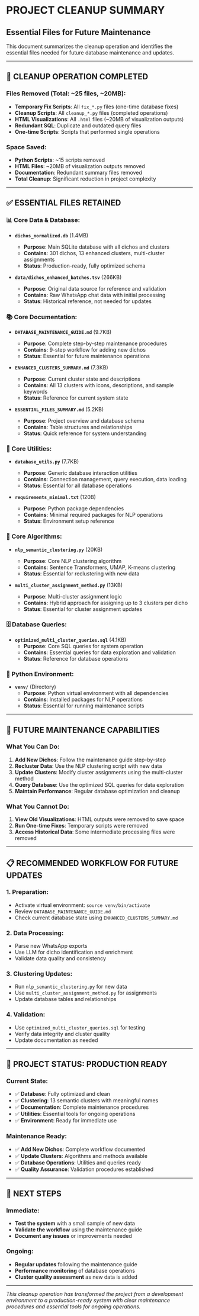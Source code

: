 # PROJECT CLEANUP SUMMARY
## Essential Files for Future Maintenance

This document summarizes the cleanup operation and identifies the essential files needed for future database maintenance and updates.

---

## 🧹 **CLEANUP OPERATION COMPLETED**

### **Files Removed (Total: ~25 files, ~20MB):**
- **Temporary Fix Scripts**: All `fix_*.py` files (one-time database fixes)
- **Cleanup Scripts**: All `cleanup_*.py` files (completed operations)
- **HTML Visualizations**: All `.html` files (~20MB of visualization outputs)
- **Redundant SQL**: Duplicate and outdated query files
- **One-time Scripts**: Scripts that performed single operations

### **Space Saved:**
- **Python Scripts**: ~15 scripts removed
- **HTML Files**: ~20MB of visualization outputs removed
- **Documentation**: Redundant summary files removed
- **Total Cleanup**: Significant reduction in project complexity

---

## ✅ **ESSENTIAL FILES RETAINED**

### **📊 Core Data & Database:**
- **`dichos_normalized.db`** (1.4MB)
  - **Purpose**: Main SQLite database with all dichos and clusters
  - **Contains**: 301 dichos, 13 enhanced clusters, multi-cluster assignments
  - **Status**: Production-ready, fully optimized schema

- **`data/dichos_enhanced_batches.tsv`** (266KB)
  - **Purpose**: Original data source for reference and validation
  - **Contains**: Raw WhatsApp chat data with initial processing
  - **Status**: Historical reference, not needed for updates

### **📚 Core Documentation:**
- **`DATABASE_MAINTENANCE_GUIDE.md`** (9.7KB)
  - **Purpose**: Complete step-by-step maintenance procedures
  - **Contains**: 9-step workflow for adding new dichos
  - **Status**: Essential for future maintenance operations

- **`ENHANCED_CLUSTERS_SUMMARY.md`** (7.3KB)
  - **Purpose**: Current cluster state and descriptions
  - **Contains**: All 13 clusters with icons, descriptions, and sample keywords
  - **Status**: Reference for current system state

- **`ESSENTIAL_FILES_SUMMARY.md`** (5.2KB)
  - **Purpose**: Project overview and database schema
  - **Contains**: Table structures and relationships
  - **Status**: Quick reference for system understanding

### **🔧 Core Utilities:**
- **`database_utils.py`** (7.7KB)
  - **Purpose**: Generic database interaction utilities
  - **Contains**: Connection management, query execution, data loading
  - **Status**: Essential for all database operations

- **`requirements_minimal.txt`** (120B)
  - **Purpose**: Python package dependencies
  - **Contains**: Minimal required packages for NLP operations
  - **Status**: Environment setup reference

### **🧠 Core Algorithms:**
- **`nlp_semantic_clustering.py`** (20KB)
  - **Purpose**: Core NLP clustering algorithm
  - **Contains**: Sentence Transformers, UMAP, K-means clustering
  - **Status**: Essential for reclustering with new data

- **`multi_cluster_assignment_method.py`** (13KB)
  - **Purpose**: Multi-cluster assignment logic
  - **Contains**: Hybrid approach for assigning up to 3 clusters per dicho
  - **Status**: Essential for cluster assignment updates

### **🗄️ Database Queries:**
- **`optimized_multi_cluster_queries.sql`** (4.1KB)
  - **Purpose**: Core SQL queries for system operation
  - **Contains**: Essential queries for data exploration and validation
  - **Status**: Reference for database operations

### **🐍 Python Environment:**
- **`venv/`** (Directory)
  - **Purpose**: Python virtual environment with all dependencies
  - **Contains**: Installed packages for NLP operations
  - **Status**: Essential for running maintenance scripts

---

## 🚀 **FUTURE MAINTENANCE CAPABILITIES**

### **What You Can Do:**
1. **Add New Dichos**: Follow the maintenance guide step-by-step
2. **Recluster Data**: Use the NLP clustering script with new data
3. **Update Clusters**: Modify cluster assignments using the multi-cluster method
4. **Query Database**: Use the optimized SQL queries for data exploration
5. **Maintain Performance**: Regular database optimization and cleanup

### **What You Cannot Do:**
1. **View Old Visualizations**: HTML outputs were removed to save space
2. **Run One-time Fixes**: Temporary scripts were removed
3. **Access Historical Data**: Some intermediate processing files were removed

---

## 📋 **RECOMMENDED WORKFLOW FOR FUTURE UPDATES**

### **1. Preparation:**
- Activate virtual environment: `source venv/bin/activate`
- Review `DATABASE_MAINTENANCE_GUIDE.md`
- Check current database state using `ENHANCED_CLUSTERS_SUMMARY.md`

### **2. Data Processing:**
- Parse new WhatsApp exports
- Use LLM for dicho identification and enrichment
- Validate data quality and consistency

### **3. Clustering Updates:**
- Run `nlp_semantic_clustering.py` for new data
- Use `multi_cluster_assignment_method.py` for assignments
- Update database tables and relationships

### **4. Validation:**
- Use `optimized_multi_cluster_queries.sql` for testing
- Verify data integrity and cluster quality
- Update documentation as needed

---

## 🎯 **PROJECT STATUS: PRODUCTION READY**

### **Current State:**
- ✅ **Database**: Fully optimized and clean
- ✅ **Clustering**: 13 semantic clusters with meaningful names
- ✅ **Documentation**: Complete maintenance procedures
- ✅ **Utilities**: Essential tools for ongoing operations
- ✅ **Environment**: Ready for immediate use

### **Maintenance Ready:**
- ✅ **Add New Dichos**: Complete workflow documented
- ✅ **Update Clusters**: Algorithms and methods available
- ✅ **Database Operations**: Utilities and queries ready
- ✅ **Quality Assurance**: Validation procedures established

---

## 📝 **NEXT STEPS**

### **Immediate:**
- **Test the system** with a small sample of new data
- **Validate the workflow** using the maintenance guide
- **Document any issues** or improvements needed

### **Ongoing:**
- **Regular updates** following the maintenance guide
- **Performance monitoring** of database operations
- **Cluster quality assessment** as new data is added

---

*This cleanup operation has transformed the project from a development environment to a production-ready system with clear maintenance procedures and essential tools for ongoing operations.*

